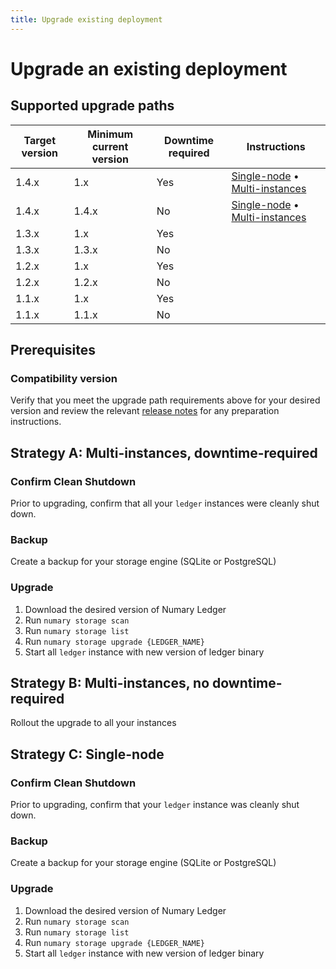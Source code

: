 ```yaml
---
title: Upgrade existing deployment
---
```


# Upgrade an existing deployment

## Supported upgrade paths

| Target version | Minimum current version | Downtime required | Instructions                                                                             |
|----------------|-------------------------|-------------------|------------------------------------------------------------------------------------------|
| 1.4.x          | 1.x                     | Yes               | [Single-node](#single-node) • [Multi-instances](#multi-instances-downtime-required)      |
| 1.4.x          | 1.4.x                   | No                | [Single-node](#single-node)  •  [Multi-instances](#multi-instances-no-downtime-required) |
| 1.3.x          | 1.x                     | Yes               |                                                                                          |
| 1.3.x          | 1.3.x                   | No                |                                                                                          |
| 1.2.x          | 1.x                     | Yes               |                                                                                          |
| 1.2.x          | 1.2.x                   | No                |                                                                                          |
| 1.1.x          | 1.x                     | Yes               |                                                                                          |
| 1.1.x          | 1.1.x                   | No                |                                                                                          |

## Prerequisites

### Compatibility version
Verify that you meet the upgrade path requirements above for your desired version and review the relevant [release notes](https://github.com/numary/ledger/releases) for any preparation instructions.

## Strategy A: Multi-instances, downtime-required

### Confirm Clean Shutdown
Prior to upgrading, confirm that all your `ledger` instances were cleanly shut down.

### Backup
Create a backup for your storage engine (SQLite or PostgreSQL)

### Upgrade
1. Download the desired version of Numary Ledger
2. Run ``numary storage scan``
3. Run ``numary storage list``
4. Run ``numary storage upgrade {LEDGER_NAME}``
5. Start all `ledger` instance with new version of ledger binary

## Strategy B: Multi-instances, no downtime-required

Rollout the upgrade to all your instances

## Strategy C: Single-node

### Confirm Clean Shutdown
Prior to upgrading, confirm that your `ledger` instance was cleanly shut down.

### Backup
Create a backup for your storage engine (SQLite or PostgreSQL)

### Upgrade
1. Download the desired version of Numary Ledger
2. Run ``numary storage scan``
3. Run ``numary storage list``
4. Run ``numary storage upgrade {LEDGER_NAME}``
5. Start all `ledger` instance with new version of ledger binary
